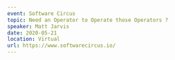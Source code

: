 ```yaml
---
event: Software Circus
topic: Need an Operator to Operate those Operators ?
speaker: Matt Jarvis
date: 2020-05-21
location: Virtual
url: https://www.softwarecircus.io/
---
```


<!-- some more info about the event could go here -->

<!-- more -->

